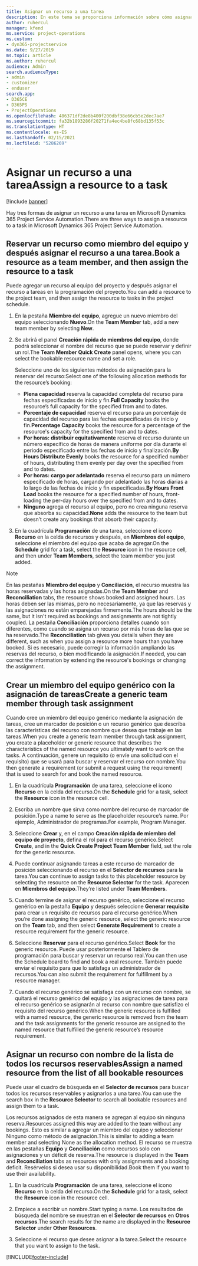 ```yaml
---
title: Asignar un recurso a una tarea
description: En este tema se proporciona información sobre cómo asignar recursos a tareas.
author: ruhercul
manager: kfend
ms.service: project-operations
ms.custom:
- dyn365-projectservice
ms.date: 9/27/2019
ms.topic: article
ms.author: ruhercul
audience: Admin
search.audienceType:
- admin
- customizer
- enduser
search.app:
- D365CE
- D365PS
- ProjectOperations
ms.openlocfilehash: 486371df2de8b400f200dbf38e66cb5e2dec7ae7
ms.sourcegitcommit: fa32b1893286f20271fa4ec4be8fc68bd135f53c
ms.translationtype: HT
ms.contentlocale: es-ES
ms.lasthandoff: 02/15/2021
ms.locfileid: "5286269"
---
```

# <a name="assign-a-resource-to-a-task"></a><span data-ttu-id="28cc5-103">Asignar un recurso a una tarea</span><span class="sxs-lookup"><span data-stu-id="28cc5-103">Assign a resource to a task</span></span>

[!include [banner](../includes/psa-now-project-operations.md)]

<span data-ttu-id="28cc5-104">Hay tres formas de asignar un recurso a una tarea en Microsoft Dynamics 365 Project Service Automation.</span><span class="sxs-lookup"><span data-stu-id="28cc5-104">There are three ways to assign a resource to a task in Microsoft Dynamics 365 Project Service Automation.</span></span>

## <a name="book-a-resource-as-a-team-member-and-then-assign-the-resource-to-a-task"></a><span data-ttu-id="28cc5-105">Reservar un recurso como miembro del equipo y después asignar el recurso a una tarea.</span><span class="sxs-lookup"><span data-stu-id="28cc5-105">Book a resource as a team member, and then assign the resource to a task</span></span>

<span data-ttu-id="28cc5-106">Puede agregar un recurso al equipo del proyecto y después asignar el recurso a tareas en la programación del proyecto.</span><span class="sxs-lookup"><span data-stu-id="28cc5-106">You can add a resource to the project team, and then assign the resource to tasks in the project schedule.</span></span>

1. <span data-ttu-id="28cc5-107">En la pestaña **Miembro del equipo**, agregue un nuevo miembro del equipo seleccionando **Nuevo**.</span><span class="sxs-lookup"><span data-stu-id="28cc5-107">On the **Team Member** tab, add a new team member by selecting **New**.</span></span> 

2. <span data-ttu-id="28cc5-108">Se abrirá el panel **Creación rápida de miembros del equipo**, donde podrá seleccionar el nombre del recurso que se puede reservar y definir un rol.</span><span class="sxs-lookup"><span data-stu-id="28cc5-108">The **Team Member Quick Create** panel opens, where you can select the bookable resource name and set a role.</span></span> 

    <span data-ttu-id="28cc5-109">Seleccione uno de los siguientes métodos de asignación para la reservar del recurso:</span><span class="sxs-lookup"><span data-stu-id="28cc5-109">Select one of the following allocation methods for the resource’s booking:</span></span>

    - <span data-ttu-id="28cc5-110">**Plena capacidad** reserva la capacidad completa del recurso para fechas especificadas de inicio y fin.</span><span class="sxs-lookup"><span data-stu-id="28cc5-110">**Full Capacity** books the resource’s full capacity for the specified from and to dates.</span></span>
    - <span data-ttu-id="28cc5-111">**Porcentaje de capacidad** reserva el recurso para un porcentaje de capacidad del recurso para las fechas especificadas de inicio y fin.</span><span class="sxs-lookup"><span data-stu-id="28cc5-111">**Percentage Capacity** books the resource for a percentage of the resource's capacity for the specified from and to dates.</span></span>
    - <span data-ttu-id="28cc5-112">**Por horas: distribuir equitativamente** reserva el recurso durante un número específico de horas de manera uniforme por día durante el periodo especificado entre las fechas de inicio y finalización.</span><span class="sxs-lookup"><span data-stu-id="28cc5-112">**By Hours Distribute Evenly** books the resource for a specified number of hours, distributing them evenly per day over the specified from and to dates.</span></span>
    - <span data-ttu-id="28cc5-113">**Por horas: cargo por adelantado** reserva el recurso para un número especificado de horas, cargando por adelantado las horas diarias a lo largo de las fechas de inicio y fin especificadas.</span><span class="sxs-lookup"><span data-stu-id="28cc5-113">**By Hours Front Load** books the resource for a specified number of hours, front-loading the per-day hours over the specified from and to dates.</span></span>
    - <span data-ttu-id="28cc5-114">**Ninguno** agrega el recurso al equipo, pero no crea ninguna reserva que absorba su capacidad.</span><span class="sxs-lookup"><span data-stu-id="28cc5-114">**None** adds the resource to the team but doesn’t create any bookings that absorb their capacity.</span></span>

3. <span data-ttu-id="28cc5-115">En la cuadrícula **Programación** de una tarea, seleccione el icono **Recurso** en la celda de recursos y después, en **Miembros del equipo**, seleccione el miembro del equipo que acaba de agregar.</span><span class="sxs-lookup"><span data-stu-id="28cc5-115">On the **Schedule** grid for a task, select the **Resource** icon in the resource cell, and then under **Team Members**, select the team member you just added.</span></span> 

> [!NOTE]
> <span data-ttu-id="28cc5-116">En las pestañas **Miembro del equipo** y **Conciliación**, el recurso muestra las horas reservadas y las horas asignadas.</span><span class="sxs-lookup"><span data-stu-id="28cc5-116">On the **Team Member** and **Reconciliation** tabs, the resource shows booked and assigned hours.</span></span> <span data-ttu-id="28cc5-117">Las horas deben ser las mismas, pero no necesariamente, ya que las reservas y las asignaciones no están emparejadas firmemente.</span><span class="sxs-lookup"><span data-stu-id="28cc5-117">The hours should be the same, but it isn't required as bookings and assignments are not tightly coupled.</span></span> <span data-ttu-id="28cc5-118">La pestaña **Conciliación** proporciona detalles cuando son diferentes, como cuando se asigna un recurso por más horas de las que se ha reservado.</span><span class="sxs-lookup"><span data-stu-id="28cc5-118">The **Reconciliation** tab gives you details when they are different, such as when you assign a resource more hours than you have booked.</span></span> <span data-ttu-id="28cc5-119">Si es necesario, puede corregir la información ampliando las reservas del recurso, o bien modificando la asignación.</span><span class="sxs-lookup"><span data-stu-id="28cc5-119">If needed, you can correct the information by extending the resource's bookings or changing the assignment.</span></span>

## <a name="create-a-generic-team-member-through-task-assignment"></a><span data-ttu-id="28cc5-120">Crear un miembro del equipo genérico con la asignación de tareas</span><span class="sxs-lookup"><span data-stu-id="28cc5-120">Create a generic team member through task assignment</span></span>

<span data-ttu-id="28cc5-121">Cuando cree un miembro del equipo genérico mediante la asignación de tareas, cree un marcador de posición o un recurso genérico que describa las características del recurso con nombre que desea que trabaje en las tareas.</span><span class="sxs-lookup"><span data-stu-id="28cc5-121">When you create a generic team member through task assignment, you create a placeholder or generic resource that describes the characteristics of the named resource you ultimately want to work on the tasks.</span></span> <span data-ttu-id="28cc5-122">A continuación, genere un requisito (o envíe una solicitud con el requisito) que se usará para buscar y reservar el recurso con nombre.</span><span class="sxs-lookup"><span data-stu-id="28cc5-122">You then generate a requirement (or submit a request using the requirement) that is used to search for and book the named resource.</span></span>

1. <span data-ttu-id="28cc5-123">En la cuadrícula **Programación** de una tarea, seleccione el icono **Recurso** en la celda del recurso.</span><span class="sxs-lookup"><span data-stu-id="28cc5-123">On the **Schedule** grid for a task, select the **Resource** icon in the resource cell.</span></span>

2. <span data-ttu-id="28cc5-124">Escriba un nombre que sirva como nombre del recurso de marcador de posición.</span><span class="sxs-lookup"><span data-stu-id="28cc5-124">Type a name to serve as the placeholder resource’s name.</span></span> <span data-ttu-id="28cc5-125">Por ejemplo, Administrador de programas.</span><span class="sxs-lookup"><span data-stu-id="28cc5-125">For example, Program Manager.</span></span>

3. <span data-ttu-id="28cc5-126">Seleccione **Crear** y, en el campo **Creación rápida de miembro del equipo de proyecto**, defina el rol para el recurso genérico.</span><span class="sxs-lookup"><span data-stu-id="28cc5-126">Select **Create**, and in the **Quick Create Project Team Member** field, set the role for the generic resource.</span></span>

4. <span data-ttu-id="28cc5-127">Puede continuar asignando tareas a este recurso de marcador de posición seleccionando el recurso en el **Selector de recursos** para la tarea.</span><span class="sxs-lookup"><span data-stu-id="28cc5-127">You can continue to assign tasks to this placeholder resource by selecting the resource on the **Resource Selector** for the task.</span></span> <span data-ttu-id="28cc5-128">Aparecen en **Miembros del equipo**.</span><span class="sxs-lookup"><span data-stu-id="28cc5-128">They’re listed under **Team Members**.</span></span>

5. <span data-ttu-id="28cc5-129">Cuando termine de asignar el recurso genérico, seleccione el recurso genérico en la pestaña **Equipo** y después seleccione **Generar requisito** para crear un requisito de recursos para el recurso genérico.</span><span class="sxs-lookup"><span data-stu-id="28cc5-129">When you’re done assigning the generic resource, select the generic resource on the **Team** tab, and then select **Generate Requirement** to create a resource requirement for the generic resource.</span></span>

6. <span data-ttu-id="28cc5-130">Seleccione **Reservar** para el recurso genérico.</span><span class="sxs-lookup"><span data-stu-id="28cc5-130">Select **Book** for the generic resource.</span></span> <span data-ttu-id="28cc5-131">Puede usar posteriormente el Tablero de programación para buscar y reservar un recurso real.</span><span class="sxs-lookup"><span data-stu-id="28cc5-131">You can then use the Schedule board to find and book a real resource.</span></span> <span data-ttu-id="28cc5-132">También puede enviar el requisito para que lo satisfaga un administrador de recursos.</span><span class="sxs-lookup"><span data-stu-id="28cc5-132">You can also submit the requirement for fulfillment by a resource manager.</span></span>

7. <span data-ttu-id="28cc5-133">Cuando el recurso genérico se satisfaga con un recurso con nombre, se quitará el recurso genérico del equipo y las asignaciones de tarea para el recurso genérico se asignarán al recurso con nombre que satisfizo el requisito del recurso genérico.</span><span class="sxs-lookup"><span data-stu-id="28cc5-133">When the generic resource is fulfilled with a named resource, the generic resource is removed from the team and the task assignments for the generic resource are assigned to the named resource that fulfilled the generic resource’s resource requirement.</span></span>

## <a name="assign-a-named-resource-from-the-list-of-all-bookable-resources"></a><span data-ttu-id="28cc5-134">Asignar un recurso con nombre de la lista de todos los recursos reservables</span><span class="sxs-lookup"><span data-stu-id="28cc5-134">Assign a named resource from the list of all bookable resources</span></span>

<span data-ttu-id="28cc5-135">Puede usar el cuadro de búsqueda en el **Selector de recursos** para buscar todos los recursos reservables y asignarlos a una tarea.</span><span class="sxs-lookup"><span data-stu-id="28cc5-135">You can use the search box in the **Resource Selector** to search all bookable resources and assign them to a task.</span></span>

<span data-ttu-id="28cc5-136">Los recursos asignados de esta manera se agregan al equipo sin ninguna reserva.</span><span class="sxs-lookup"><span data-stu-id="28cc5-136">Resources assigned this way are added to the team without any bookings.</span></span> <span data-ttu-id="28cc5-137">Esto es similar a agregar un miembro del equipo y seleccionar Ninguno como método de asignación.</span><span class="sxs-lookup"><span data-stu-id="28cc5-137">This is similar to adding a team member and selecting None as the allocation method.</span></span> <span data-ttu-id="28cc5-138">El recurso se muestra en las pestañas **Equipo** y **Conciliación** como recursos solo con asignaciones y un déficit de reserva.</span><span class="sxs-lookup"><span data-stu-id="28cc5-138">The resource is displayed in the **Team** and **Reconciliation** tabs as resources with only assignments and a booking deficit.</span></span> <span data-ttu-id="28cc5-139">Resérvelos si desea usar su disponibilidad.</span><span class="sxs-lookup"><span data-stu-id="28cc5-139">Book them if you want to use their availability.</span></span>

1. <span data-ttu-id="28cc5-140">En la cuadrícula **Programación** de una tarea, seleccione el icono **Recurso** en la celda del recurso.</span><span class="sxs-lookup"><span data-stu-id="28cc5-140">On the **Schedule** grid for a task, select the **Resource** icon in the resource cell.</span></span>

2. <span data-ttu-id="28cc5-141">Empiece a escribir un nombre.</span><span class="sxs-lookup"><span data-stu-id="28cc5-141">Start typing a name.</span></span> <span data-ttu-id="28cc5-142">Los resultados de búsqueda del nombre se muestran en el **Selector de recursos** en **Otros recursos**.</span><span class="sxs-lookup"><span data-stu-id="28cc5-142">The search results for the name are displayed in the **Resource Selector** under **Other Resources**.</span></span>

3. <span data-ttu-id="28cc5-143">Seleccione el recurso que desee asignar a la tarea.</span><span class="sxs-lookup"><span data-stu-id="28cc5-143">Select the resource that you want to assign to the task.</span></span>



[!INCLUDE[footer-include](../includes/footer-banner.md)]